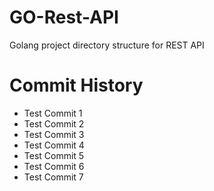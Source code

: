 # GO-Rest-API
Golang project directory structure for REST API

# Commit History
- Test Commit 1
- Test Commit 2
- Test Commit 3
- Test Commit 4
- Test Commit 5
- Test Commit 6
- Test Commit 7